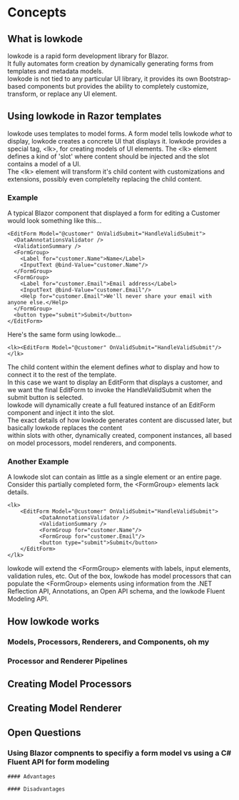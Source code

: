 ﻿
# Concepts

## What is lowkode

lowkode is a rapid form development library for Blazor.  
It fully automates form creation by dynamically generating forms from templates and metadata models.  
lowkode is not tied to any particular UI library, it provides its own Bootstrap-based components but provides 
the ability to completely customize, transform, or replace any UI element. 

## Using lowkode in Razor templates
lowkode uses templates to model forms.
A form model tells lowkode *what* to display, lowkode creates a concrete UI that displays it. 
lowkode provides a special tag, &lt;lk&gt;, for creating models of UI elements.
The &lt;lk&gt; element defines a kind of 'slot' where content should be injected and the slot contains a model of a UI.  
The &lt;lk&gt; element will transform it's child content with customizations and extensions, possibly even completelty 
replacing the child content.

### Example
A typical Blazor component that displayed a form for editing a Customer would look something like this...

    <EditForm Model="@customer" OnValidSubmit="HandleValidSubmit">
      <DataAnnotationsValidator />
      <ValidationSummary />
      <FormGroup>
        <Label for="customer.Name">Name</Label>
        <InputText @bind-Value="customer.Name"/>
      </FormGroup>
      <FormGroup>
        <Label for="customer.Email">Email address</Label>
        <InputText @bind-Value="customer.Email"/>
        <Help for="customer.Email">We'll never share your email with anyone else.</Help>
      </FormGroup>
      <button type="submit">Submit</button>
    </EditForm>

Here's the same form using lowkode...

    <lk><EditForm Model="@customer" OnValidSubmit="HandleValidSubmit"/></lk>

The child content within the <lk> element defines *what* to display and how to connect it to the rest of the template.  
In this case we want to display an EditForm that displays a customer, and we want the final EditForm to invoke the HandleValidSubmit when the 
submit button is selected.  
lowkode will dynamically create a full featured instance of an EditForm component and inject it into the slot.  
The exact details of how lowkode generates content are discussed later, but basically lowkode replaces the content  
within <lk> slots with other, dynamically created, component instances, all based on model processors, model renderers, and components.


### Another Example
A lowkode slot can contain as little as a single element or an entire page.
Consider this partially completed form, the &lt;FormGroup&gt; elements lack details.


    <lk>
        <EditForm Model="@customer" OnValidSubmit="HandleValidSubmit">
              <DataAnnotationsValidator />
              <ValidationSummary />
              <FormGroup for="customer.Name"/>
              <FormGroup for="customer.Email"/>
              <button type="submit">Submit</button>
        </EditForm>
    </lk>

lowkode will extend the &lt;FormGroup&gt; elements with labels, input elements, validation rules, etc.
Out of the box, lowkode has model processors that can populate the &lt;FormGroup&gt; elements using information 
from the .NET Reflection API, Annotations, an Open API schema, and the lowkode Fluent Modeling API.

## How lowkode works

### Models, Processors, Renderers, and Components, oh my

### Processor and Renderer Pipelines

## Creating Model Processors

## Creating Model Renderer


## Open Questions

### Using Blazor compnents to specifiy a form model vs using a C# Fluent API for form modeling
    #### Advantages
        
    #### Disadvantages



